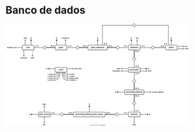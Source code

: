 # Banco de dados

<img src="./design/diagrama-er-peter-chen.svg" alt="Diagrama entidade relacionamento na notação Peter Chen">
